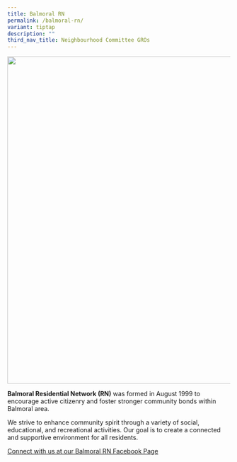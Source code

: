 ```yaml
---
title: Balmoral RN
permalink: /balmoral-rn/
variant: tiptap
description: ""
third_nav_title: Neighbourhood Committee GROs
---
```

<div class="isomer-image-wrapper">
<img style="width: 740px; color: rgb(0, 0, 0); font-family: system-ui, -apple-system, &quot;system-ui&quot;, &quot;Segoe UI&quot;, Roboto, Oxygen, Ubuntu, Cantarell, &quot;Open Sans&quot;, &quot;Helvetica Neue&quot;, sans-serif; font-size: medium; font-style: normal; font-variant-ligatures: normal; font-variant-caps: normal; font-weight: 400; letter-spacing: normal; orphans: 2; text-align: start; text-indent: 0px; text-transform: none; widows: 2; word-spacing: 0px; -webkit-text-stroke-width: 0px; white-space: normal; text-decoration-thickness: initial; text-decoration-style: initial; text-decoration-color: initial;" height="auto" width="100%" src="https://moca.sgp1.cdn.digitaloceanspaces.com/Our%20Communities/64f70c5398baf348e803d6a2_25%2520%2526%252026%2520July%25202022(14).webp">
</div>
<p><strong>Balmoral Residential Network (RN)</strong> was formed in August
1999 to encourage active citizenry and foster stronger community bonds
within Balmoral area.</p>
<p>We strive to enhance community spirit through a variety of social, educational,
and recreational activities. Our goal is to create a connected and supportive
environment for all residents.</p>
<p><a href="https://www.facebook.com/BalmoralRN/" rel="noopener noreferrer nofollow" target="_blank">Connect with us at our Balmoral RN Facebook Page</a>
</p>
<p></p>